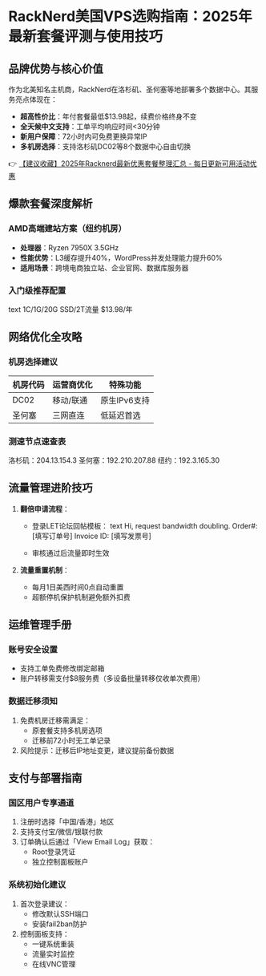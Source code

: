 # RackNerd美国VPS选购指南：2025年最新套餐评测与使用技巧

## 品牌优势与核心价值
作为北美知名主机商，RackNerd在洛杉矶、圣何塞等地部署多个数据中心。其服务亮点体现在：
- **超高性价比**：年付套餐最低$13.98起，续费价格终身不变
- **全天候中文支持**：工单平均响应时间<30分钟
- **新用户保障**：72小时内可免费更换异常IP
- **多机房选择**：支持洛杉矶DC02等8个数据中心自由切换

👉 [【建议收藏】2025年Racknerd最新优惠套餐整理汇总 - 每日更新可用活动优惠](https://bit.ly/Rack_Nerd)

## 爆款套餐深度解析
### AMD高端建站方案（纽约机房）
- **处理器**：Ryzen 7950X 3.5GHz
- **性能优势**：L3缓存提升40%，WordPress并发处理能力提升60%
- **适用场景**：跨境电商独立站、企业官网、数据库服务器

### 入门级推荐配置
text
1C/1G/20G SSD/2T流量 $13.98/年

## 网络优化全攻略
### 机房选择建议
| 机房代码 | 运营商优化 | 特殊功能      |
|----------|------------|---------------|
| DC02     | 移动/联通   | 原生IPv6支持  |
| 圣何塞   | 三网直连    | 低延迟首选    |

### 测速节点速查表

洛杉矶：204.13.154.3
圣何塞：192.210.207.88
纽约：192.3.165.30

## 流量管理进阶技巧
1. **翻倍申请流程**：
   - 登录LET论坛回帖模板：
     text
     Hi, request bandwidth doubling.
     Order#: [填写订单号]
     Invoice ID: [填写发票号]
     
   - 审核通过后流量即时生效

2. **流量重置机制**：
   - 每月1日美西时间0点自动重置
   - 超额停机保护机制避免额外扣费

## 运维管理手册
### 账号安全设置
- 支持工单免费修改绑定邮箱
- 账户转移需支付$8服务费（多设备批量转移仅收单次费用）

### 数据迁移须知
1. 免费机房迁移需满足：
   - 原套餐支持多机房选项
   - 迁移前72小时无工单记录
2. 风险提示：迁移后IP地址变更，建议提前备份数据

## 支付与部署指南
### 国区用户专享通道
1. 注册时选择「中国/香港」地区
2. 支持支付宝/微信/银联付款
3. 订单确认后通过「View Email Log」获取：
   - Root登录凭证
   - 独立控制面板账户

### 系统初始化建议
1. 首次登录建议：
   - 修改默认SSH端口
   - 安装fail2ban防护
2. 控制面板支持：
   - 一键系统重装
   - 流量实时监控
   - 在线VNC管理